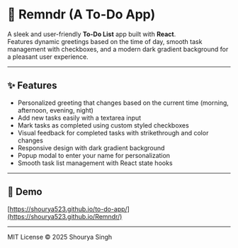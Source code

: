 # 🚀 Remndr (A To-Do App)

A sleek and user-friendly **To-Do List** app built with **React**.  
Features dynamic greetings based on the time of day, smooth task management with checkboxes, and a modern dark gradient background for a pleasant user experience.

---

## ✨ Features

- Personalized greeting that changes based on the current time (morning, afternoon, evening, night)
- Add new tasks easily with a textarea input
- Mark tasks as completed using custom styled checkboxes
- Visual feedback for completed tasks with strikethrough and color changes
- Responsive design with dark gradient background
- Popup modal to enter your name for personalization
- Smooth task list management with React state hooks

---

## 🔗 Demo

[https://shourya523.github.io/to-do-app/](https://shourya523.github.io/Remndr/)

---

MIT License © 2025 Shourya Singh
